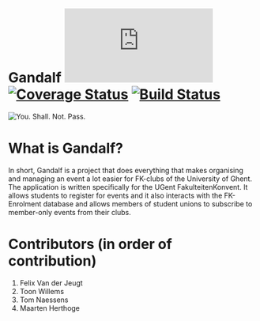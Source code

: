 Gandalf [![Analytics](https://ga-beacon.appspot.com/UA-25444917-6/ZeusWPI/gandalf/README.md?pixel)](https://github.com/igrigorik/ga-beacon) [![Coverage Status](https://coveralls.io/repos/ZeusWPI/Gandalf/badge.png?branch=master)](https://coveralls.io/r/ZeusWPI/Gandalf) [![Build Status](https://travis-ci.org/ZeusWPI/Gandalf.png?branch=master)](https://travis-ci.org/ZeusWPI/Gandalf)
=======
![You. Shall. Not. Pass.](http://media.giphy.com/media/njYrp176NQsHS/giphy.gif)


# What is Gandalf?
In short, Gandalf is a project that does everything that makes organising and managing an event a lot easier for FK-clubs of the University of Ghent. The application is written specifically for the UGent FakulteitenKonvent. It allows students to register for events and it also interacts with the FK-Enrolment database and allows members of student unions to subscribe to member-only events from their clubs.

# Contributors (in order of contribution)
1. Felix Van der Jeugt
2. Toon Willems
3. Tom Naessens
4. Maarten Herthoge
